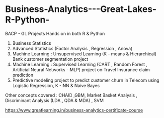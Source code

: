 # Business-Analytics---Great-Lakes-R-Python-
BACP - GL Projects Hands on in both R &amp; Python

1. Business Statistics
2. Advanced Statistics (Factor Analysis , Regression , Anova)
3. Machine Learning : Unsupervised Learning (K - means & Hierarchical) Bank customer segmentation project
4. Machine Learning : Supervised Learning (CART , Random Forest , Artificial Neural Networks - MLP) project on Travel Insurance claim prediction
5. Predictive modeling project to predict customer churn in Telecom using Logistic Regression, K - NN &amp; Naive Bayes

Other concepts covered : CHAID ,GBM,  Market Basket Analysis , Discriminant Analysis (LDA , QDA & MDA) , SVM

https://www.greatlearning.in/business-analytics-certificate-course
